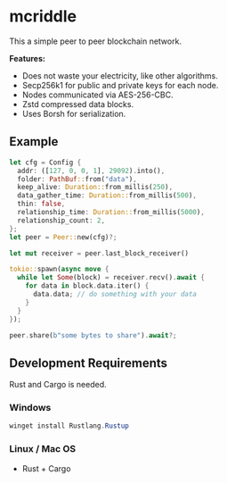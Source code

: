 # mcriddle

This a simple peer to peer blockchain network.

**Features:**
+ Does not waste your electricity, like other algorithms.
+ Secp256k1 for public and private keys for each node.
+ Nodes communicated via AES-256-CBC.
+ Zstd compressed data blocks.
+ Uses Borsh for serialization.

## Example

```rust
let cfg = Config {
  addr: ([127, 0, 0, 1], 29092).into(),
  folder: PathBuf::from("data"),
  keep_alive: Duration::from_millis(250),
  data_gather_time: Duration::from_millis(500),
  thin: false,
  relationship_time: Duration::from_millis(5000),
  relationship_count: 2,
};
let peer = Peer::new(cfg)?;

let mut receiver = peer.last_block_receiver()

tokio::spawn(async move {
  while let Some(block) = receiver.recv().await {
    for data in block.data.iter() {
      data.data; // do something with your data
    }    
  }
});

peer.share(b"some bytes to share").await?;
```

## Development Requirements

Rust and Cargo is needed.

### Windows

```powershell
winget install Rustlang.Rustup
```

### Linux / Mac OS

+ Rust + Cargo

